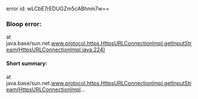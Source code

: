 error id: wLCbE7rEDUGZm5cABhnm7w==
### Bloop error:

at java.base/sun.net.www.protocol.https.HttpsURLConnectionImpl.getInputStream(HttpsURLConnectionImpl.java:224)
#### Short summary: 

at java.base/sun.net.www.protocol.https.HttpsURLConnectionImpl.getInputStream(HttpsURLConnectionImpl...